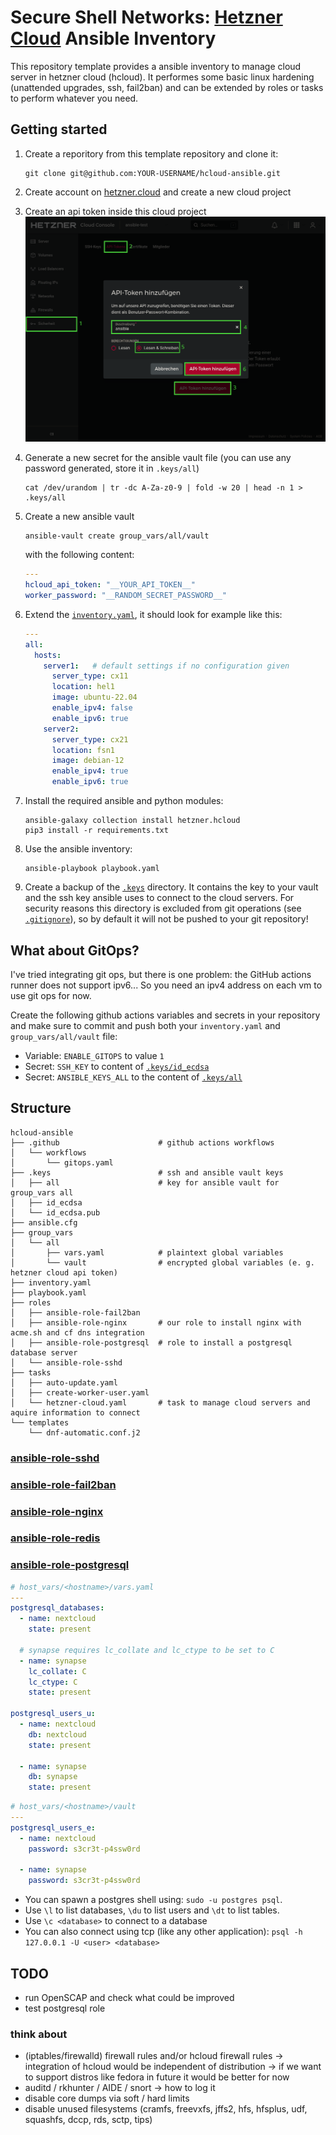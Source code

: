 # Secure Shell Networks: [Hetzner Cloud](https://www.hetzner.com/cloud) Ansible Inventory

This repository template provides a ansible inventory to manage cloud server in 
hetzner cloud (hcloud). It performes some basic linux hardening (unattended upgrades, 
ssh, fail2ban) and can be extended by roles or tasks to perform whatever you need.

## Getting started
1. Create a reporitory from this template repository and clone it:
   ```shell
   git clone git@github.com:YOUR-USERNAME/hcloud-ansible.git
   ```
2. Create account on [hetzner.cloud](https://console.hetzner.cloud/) and create a new cloud project
3. Create an api token inside this cloud project
   ![Creating an api token in the hetzner cloud console](./img/hetzner-create-api-token.png)
4. Generate a new secret for the ansible vault file (you can use any password generated, store it in `.keys/all`)
   ```shell
   cat /dev/urandom | tr -dc A-Za-z0-9 | fold -w 20 | head -n 1 > .keys/all
   ```
5. Create a new ansible vault
   ```shell
   ansible-vault create group_vars/all/vault
   ```
   with the following content:
   ```yaml
   ---
   hcloud_api_token: "__YOUR_API_TOKEN__"
   worker_password: "__RANDOM_SECRET_PASSWORD__"
   ```
6. Extend the [`inventory.yaml`](./inventory.yaml), it should look for example like this:
   ```yaml
   ---
   all:
     hosts:
       server1:   # default settings if no configuration given
         server_type: cx11
         location: hel1
         image: ubuntu-22.04
         enable_ipv4: false
         enable_ipv6: true
       server2:
         server_type: cx21
         location: fsn1
         image: debian-12
         enable_ipv4: true
         enable_ipv6: true
   ```

7. Install the required ansible and python modules:
   ```shell
   ansible-galaxy collection install hetzner.hcloud
   pip3 install -r requirements.txt
   ```
8. Use the ansible inventory:
   ```shell
   ansible-playbook playbook.yaml
   ```
9. Create a backup of the [`.keys`](./keys/) directory. It contains the key to your vault 
   and the ssh key ansible uses to connect to the cloud servers. For security reasons this 
   directory is excluded from git operations (see [`.gitignore`](./.gitignore)), so by 
   default it will not be pushed to your git repository!

## What about GitOps?
I've tried integrating git ops, but there is one problem: the GitHub actions runner does 
not support ipv6... So you need an ipv4 address on each vm to use git ops for now.

Create the following github actions variables and secrets in your repository and make 
sure to commit and push both your `inventory.yaml` and `group_vars/all/vault` file:
- Variable: `ENABLE_GITOPS` to value `1`
- Secret: `SSH_KEY` to content of [`.keys/id_ecdsa`](./keys/id_ecdsa)
- Secret: `ANSIBLE_KEYS_ALL` to the content of [`.keys/all`](./keys/all)

## Structure
```shell
hcloud-ansible
├── .github                      # github actions workflows
│   └── workflows
│       └── gitops.yaml
├── .keys                        # ssh and ansible vault keys
│   ├── all                      # key for ansible vault for group_vars all
│   ├── id_ecdsa
│   └── id_ecdsa.pub
├── ansible.cfg
├── group_vars
│   └── all
│       ├── vars.yaml            # plaintext global variables
│       └── vault                # encrypted global variables (e. g. hetzner cloud api token)
├── inventory.yaml
├── playbook.yaml
├── roles
│   ├── ansible-role-fail2ban
│   ├── ansible-role-nginx       # our role to install nginx with acme.sh and cf dns integration
│   ├── ansible-role-postgresql  # role to install a postgresql database server
│   └── ansible-role-sshd
├── tasks
│   ├── auto-update.yaml
│   ├── create-worker-user.yaml
│   └── hetzner-cloud.yaml       # task to manage cloud servers and aquire information to connect
└── templates
    └── dnf-automatic.conf.j2
```

### [ansible-role-sshd](https://github.com/secshellnet/ansible-role-sshd)

### [ansible-role-fail2ban](https://github.com/secshellnet/ansible-role-fail2ban)

### [ansible-role-nginx](https://github.com/secshellnet/ansible-role-nginx)

### [ansible-role-redis](https://github.com/geerlingguy/ansible-role-redis)

### [ansible-role-postgresql](https://github.com/geerlingguy/ansible-role-postgresql)
```yaml
# host_vars/<hostname>/vars.yaml
---
postgresql_databases:
  - name: nextcloud
    state: present

  # synapse requires lc_collate and lc_ctype to be set to C
  - name: synapse
    lc_collate: C
    lc_ctype: C
    state: present

postgresql_users_u:
  - name: nextcloud
    db: nextcloud
    state: present

  - name: synapse
    db: synapse
    state: present
```

```yaml
# host_vars/<hostname>/vault
---
postgresql_users_e:
  - name: nextcloud
    password: s3cr3t-p4ssw0rd

  - name: synapse
    password: s3cr3t-p4ssw0rd
```

- You can spawn a postgres shell using: `sudo -u postgres psql`.
- Use `\l` to list databases, `\du` to list users and `\dt` to list tables.
- Use `\c <database>` to connect to a database
- You can also connect using tcp (like any other application): 
  `psql -h 127.0.0.1 -U <user> <database>`

## TODO
- run OpenSCAP and check what could be improved
- test postgresql role

### think about
- (iptables/firewalld) firewall rules and/or hcloud firewall rules -> integration of hcloud would be independent of distribution -> if we want to support distros like fedora in future it would be better for now
- auditd / rkhunter / AIDE / snort -> how to log it
- disable core dumps via soft / hard limits
- disable unused filesystems (cramfs, freevxfs, jffs2, hfs, hfsplus, udf, squashfs, dccp, rds, sctp, tips)
